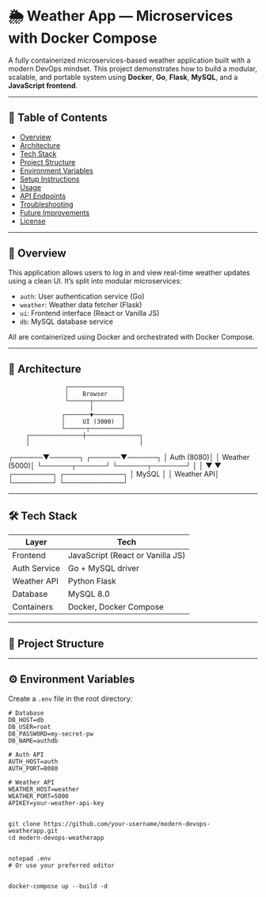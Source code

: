 # 🌦️ Weather App — Microservices with Docker Compose

A fully containerized microservices-based weather application built with a modern DevOps mindset. This project demonstrates how to build a modular, scalable, and portable system using **Docker**, **Go**, **Flask**, **MySQL**, and a **JavaScript frontend**.

---

## 📌 Table of Contents

- [Overview](#overview)
- [Architecture](#architecture)
- [Tech Stack](#tech-stack)
- [Project Structure](#project-structure)
- [Environment Variables](#environment-variables)
- [Setup Instructions](#setup-instructions)
- [Usage](#usage)
- [API Endpoints](#api-endpoints)
- [Troubleshooting](#troubleshooting)
- [Future Improvements](#future-improvements)
- [License](#license)

---

## 🚀 Overview

This application allows users to log in and view real-time weather updates using a clean UI. It’s split into modular microservices:

- `auth`: User authentication service (Go)
- `weather`: Weather data fetcher (Flask)
- `ui`: Frontend interface (React or Vanilla JS)
- `db`: MySQL database service

All are containerized using Docker and orchestrated with Docker Compose.

---

## 🧱 Architecture

                    ┌───────────────┐
                    │    Browser    │
                    └──────┬────────┘
                           │
                   ┌───────▼────────┐
                   │     UI (3000)  │
                   └──────┬─────────┘
         ┌───────────────┼───────────────┐
         │                               │
  ┌──────▼──────┐                 ┌──────▼──────┐
  │  Auth (8080)│                 │ Weather (5000)│
  └──────┬──────┘                 └──────┬───────┘
         │                               │
         ▼                               ▼
    ┌────────┐                     ┌────────────┐
    │  MySQL │                     │ Weather API│
    └────────┘                     └────────────┘



---

## 🛠️ Tech Stack

| Layer        | Tech                                  |
|--------------|----------------------------------------|
| Frontend     | JavaScript (React or Vanilla JS)       |
| Auth Service | Go + MySQL driver                      |
| Weather API  | Python Flask                           |
| Database     | MySQL 8.0                              |
| Containers   | Docker, Docker Compose                 |

---

## 📁 Project Structure




---

## ⚙️ Environment Variables

Create a `.env` file in the root directory:

```env
# Database
DB_HOST=db
DB_USER=root
DB_PASSWORD=my-secret-pw
DB_NAME=authdb

# Auth API
AUTH_HOST=auth
AUTH_PORT=8080

# Weather API
WEATHER_HOST=weather
WEATHER_PORT=5000
APIKEY=your-weather-api-key


git clone https://github.com/your-username/modern-devops-weatherapp.git
cd modern-devops-weatherapp


notepad .env
# Or use your preferred editor


docker-compose up --build -d
